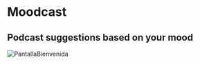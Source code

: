 # Moodcast
## Podcast suggestions based on your mood

![PantallaBienvenida](https://user-images.githubusercontent.com/99747395/161461616-8bfda572-1829-4b28-bd3c-4ea2e85818c3.png)
